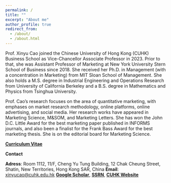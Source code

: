 ```yaml
---
permalink: /
title: ""
excerpt: "About me"
author_profile: true
redirect_from: 
  - /about/
  - /about.html
---
```

Prof. Xinyu Cao joined the Chinese University of Hong Kong (CUHK) Business School as Vice-Chancellor Associate Professor in 2023. Prior to that, she was Assistant Professor of Marketing at New York University Stern School of Business since 2018. She received her Ph.D. in Management (with a concentration in Marketing) from MIT Sloan School of Management. She also holds a M.S. degree in Industrial Engineering and Operations Research from University of California Berkeley and a B.S. degree in Mathematics and Physics from Tsinghua University. 

Prof. Cao’s research focuses on the area of quantitative marketing, with emphases on market research methodology, online platforms, online advertising, and social media. Her research works have appeared in Marketing Science, M&SOM, and Marketing Letters. She has won the John D.C. Little Award for the best marketing paper published in INFORMS journals, and also been a finalist for the Frank Bass Award for the best marketing thesis. She is on the editorial board for Marketing Science.


[**Curriculum Vitae**](https://www.dropbox.com/s/6ap2krtsmzc0o74/CV.docx?dl=0)



**Contact**

**Adress**: Room 1112, 11/F, Cheng Yu Tung Building, 12 Chak Cheung Street, Shatin, New Territories, Hong Kong SAR, China  **Email**: [xinyucao@cuhk.edu.hk](mailto:xinyucao@cuhk.edu.hk)  [**Google Scholar**](https://scholar.google.com/citations?user=ScwrGA0AAAAJ&hl=en), [**SSRN**](https://papers.ssrn.com/sol3/cf_dev/AbsByAuth.cfm?per_id=2526499), [**CUHK Website**](https://www.bschool.cuhk.edu.hk/staff/cao-xinyu/)
